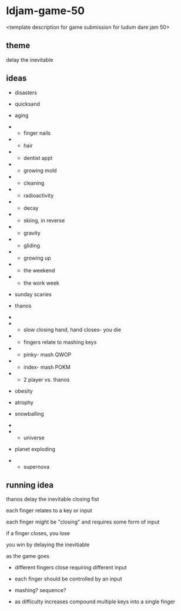 # ldjam-game-50
&lt;template description for game submission for ludum dare jam 50>

## theme

delay the inevitable

## ideas

- disasters
- quicksand
- aging
- - finger nails
- - hair
- - dentist appt
- - growing mold
- - cleaning
- - radioactivity
- - decay 

- - skiing, in reverse


- - gravity 
- - gliding 
- - growing up 

- - the weekend
- - the work week
- sunday scaries

- thanos
- 
- - slow closing hand, hand closes- you die
- - fingers relate to mashing keys 
 - - pinky- mash QWOP
 - - index- mash POKM
- - 2 player vs. thanos


- obesity 
- atrophy 
- snowballing
- 

- - universe

- planet exploding
- - supernova

## running idea

thanos delay the inevitable closing fist

each finger relates to a key or input 

each finger might be "closing" and requires some form of input

if a finger closes, you lose

you win by delaying the inevitiable 

as the game goes
- different fingers close requiring different input
- each finger should be controlled by an input

- mashing? sequence? 


- as difficulty increases compound multiple keys into a single finger 






